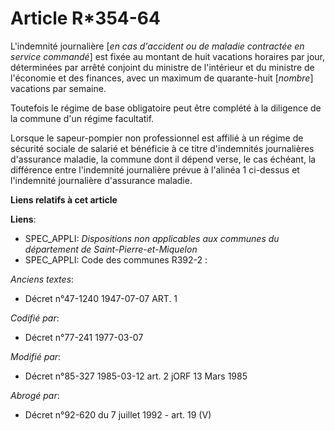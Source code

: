 # Article R*354-64

L'indemnité journalière [*en cas d'accident ou de maladie contractée en service commandé*] est fixée au montant de huit
vacations horaires par jour, déterminées par arrêté conjoint du ministre de l'intérieur et du ministre de l'économie et des
finances, avec un maximum de quarante-huit [*nombre*] vacations par semaine.

Toutefois le régime de base obligatoire peut être complété à la diligence de la commune d'un régime facultatif.

Lorsque le sapeur-pompier non professionnel est affilié à un régime de sécurité sociale de salarié et bénéficie à ce titre
d'indemnités journalières d'assurance maladie, la commune dont il dépend verse, le cas échéant, la différence entre
l'indemnité journalière prévue à l'alinéa 1 ci-dessus et l'indemnité journalière d'assurance maladie.

**Liens relatifs à cet article**

**Liens**:

  - SPEC_APPLI: *Dispositions non applicables aux communes du département de Saint-Pierre-et-Miquelon*
  - SPEC_APPLI: Code des communes R392-2 :

_Anciens textes_:

  - Décret n°47-1240 1947-07-07 ART. 1

_Codifié par_:

  - Décret n°77-241 1977-03-07

_Modifié par_:

  - Décret n°85-327 1985-03-12 art. 2 jORF 13 Mars 1985

_Abrogé par_:

  - Décret n°92-620 du 7 juillet 1992 - art. 19 (V)
